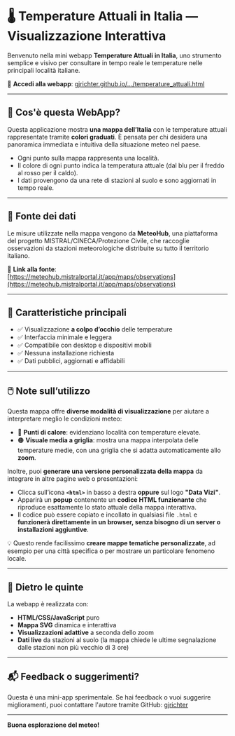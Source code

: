 # 🌡️ Temperature Attuali in Italia — Visualizzazione Interattiva

Benvenuto nella mini webapp **Temperature Attuali in Italia**, uno strumento semplice e visivo per consultare in tempo reale le temperature nelle principali località italiane.

🔗 **Accedi alla webapp**: [gjrichter.github.io/.../temperature_attuali.html](https://gjrichter.github.io/pages/DataVizi/MeteoItalia/temperature_attuali.html)

---

## 📌 Cos'è questa WebApp?

Questa applicazione mostra **una mappa dell’Italia** con le temperature attuali rappresentate tramite **colori graduati**. È pensata per chi desidera una panoramica immediata e intuitiva della situazione meteo nel paese.

- Ogni punto sulla mappa rappresenta una località.
- Il colore di ogni punto indica la temperatura attuale (dal blu per il freddo al rosso per il caldo).
- I dati provengono da una rete di stazioni al suolo e sono aggiornati in tempo reale.

---

## 🧮 Fonte dei dati

Le misure utilizzate nella mappa vengono da **MeteoHub**, una piattaforma del progetto MISTRAL/CINECA/Protezione Civile, che raccoglie osservazioni da stazioni meteorologiche distribuite su tutto il territorio italiano.

📍 **Link alla fonte**:  
[https://meteohub.mistralportal.it/app/maps/observations](https://meteohub.mistralportal.it/app/maps/observations)

---

## 🧰 Caratteristiche principali

- ✅ Visualizzazione **a colpo d’occhio** delle temperature
- ✅ Interfaccia minimale e leggera
- ✅ Compatibile con desktop e dispositivi mobili
- ✅ Nessuna installazione richiesta
- ✅ Dati pubblici, aggiornati e affidabili

---

## 🖱️ Note sull’utilizzo

Questa mappa offre **diverse modalità di visualizzazione** per aiutare a interpretare meglio le condizioni meteo:

- 🔴 **Punti di calore**: evidenziano località con temperature elevate.
- 🟠 **Visuale media a griglia**: mostra una mappa interpolata delle temperature medie, con una griglia che si adatta automaticamente allo **zoom**.

Inoltre, puoi **generare una versione personalizzata della mappa** da integrare in altre pagine web o presentazioni:

- Clicca sull’icona **`<html>`** in basso a destra **oppure** sul logo **"Data Vizi"**.
- Apparirà un **popup** contenente un **codice HTML funzionante** che riproduce esattamente lo stato attuale della mappa interattiva.
- Il codice può essere copiato e incollato in qualsiasi file `.html` e **funzionerà direttamente in un browser, senza bisogno di un server o installazioni aggiuntive**.

💡 Questo rende facilissimo **creare mappe tematiche personalizzate**, ad esempio per una città specifica o per mostrare un particolare fenomeno locale.

---

## 🧠 Dietro le quinte

La webapp è realizzata con:

- **HTML/CSS/JavaScript** puro
- **Mappa SVG** dinamica e interattiva
- **Visualizzazioni adattive** a seconda dello zoom
- **Dati live** da stazioni al suolo (la mappa chiede le ultime segnalazione dalle stazioni non più vecchio di 3 ore)

---

## 📬 Feedback o suggerimenti?

Questa è una mini-app sperimentale. Se hai feedback o vuoi suggerire miglioramenti, puoi contattare l'autore tramite GitHub: [gjrichter](https://github.com/gjrichter)

---

**Buona esplorazione del meteo!**